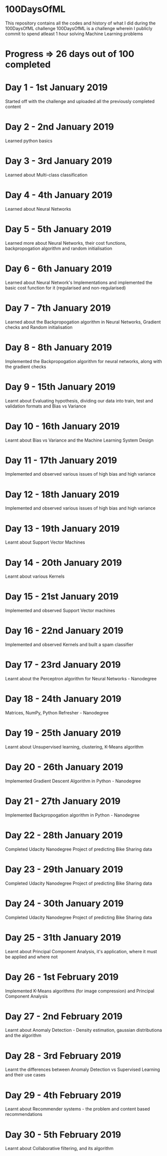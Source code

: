 # 100DaysOfML
This repository contains all the codes and history of what I did during the 100DaysOfML challenge
100DaysOfML is a challenge wherein I publicly commit to spend atleast 1 hour solving Machine Learning problems

# Progress => 26 days out of 100 completed

# Day 1 - 1st January 2019
Started off with the challenge and uploaded all the previously completed content

# Day 2 - 2nd January 2019
Learned python basics 

# Day 3 - 3rd January 2019
Learned about Multi-class classification 

# Day 4 - 4th January 2019
Learned about Neural Networks

# Day 5 - 5th January 2019
Learned more about Neural Networks, their cost functions, backpropogation algorithm and random initialisation

# Day 6 - 6th January 2019
Learned about Neural Network's Implementations and implemented the basic cost function for it (regularised and non-regularised)

# Day 7 - 7th January 2019
Learned about the Backpropogation algorithm in Neural Networks, Gradient checks and Random initialisation

# Day 8 - 8th January 2019
Implemented the Backpropogation algorithm for neural networks, along with the gradient checks

# Day 9 - 15th January 2019
Learnt about Evaluating hypothesis, dividing our data into train, test and validation formats and Bias vs Variance

# Day 10 - 16th January 2019
Learnt about Bias vs Variance and the Machine Learning System Design

# Day 11 - 17th January 2019
Implemented and observed various issues of high bias and high variance

# Day 12 - 18th January 2019
Implemented and observed various issues of high bias and high variance

# Day 13 - 19th January 2019
Learnt about Support Vector Machines 

# Day 14 - 20th January 2019
Learnt about various Kernels

# Day 15 - 21st January 2019
Implemented and observed Support Vector machines

# Day 16 - 22nd January 2019
Implemented and observed Kernels and built a spam classifier

# Day 17 - 23rd January 2019
Learnt about the Perceptron algorithm for Neural Networks - Nanodegree

# Day 18 - 24th January 2019
Matrices, NumPy, Python Refresher - Nanodegree

# Day 19 - 25th January 2019
Learnt about Unsupervised learning, clustering, K-Means algorithm

# Day 20 - 26th January 2019
Implemented Gradient Descent Algorithm in Python - Nanodegree

# Day 21 - 27th January 2019
Implemented Backpropogation algorithm in Python - Nanodegree

# Day 22 - 28th January 2019
Completed Udacity Nanodegree Project of predicting Bike Sharing data

# Day 23 - 29th January 2019
Completed Udacity Nanodegree Project of predicting Bike Sharing data

# Day 24 - 30th January 2019
Completed Udacity Nanodegree Project of predicting Bike Sharing data

# Day 25 - 31th January 2019
Learnt about Principal Component Analysis, it's application, where it must be applied and where not

# Day 26 - 1st February 2019
Implemented K-Means algorithms (for image compression) and Principal Component Analysis

# Day 27 - 2nd February 2019
Learnt about Anomaly Detection - Density estimation, gaussian distributiona and the algorithm

# Day 28 - 3rd February 2019
Learnt the differences between Anomaly Detection vs Supervised Learning and their use cases 

# Day 29 - 4th February 2019
Learnt about Recommender systems - the problem and content based recommendations

# Day 30 - 5th February 2019
Learnt about Collaborative filtering, and its algorithm
